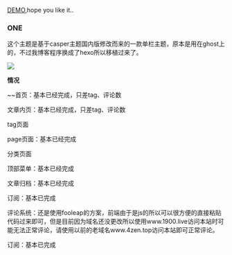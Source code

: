 [DEMO](http://www.1900.live),hope you like it..
### ONE
这个主题是基于casper主题国内版修改而来的一款单栏主题，原本是用在ghost上的，不过我博客程序换成了hexo所以移植过来了。

![](http://cdn.4zen.top/image/a/ea/418ce1ffa29a0ba2f8090189aa53f.png)

**情况**

~~首页：基本已经完成，只差tag、评论数

文章内页：基本已经完成，只差tag、评论数

tag页面

page页面：基本已经完成

分类页面

顶部菜单：基本已经完成

文章归档：基本已经完成

订阅：基本已完成

评论系统：还是使用fooleap的方案，前端由于是js的所以可以很方便的直接粘贴代码过来即可，但是目前因为域名还没更改所以使用www.1900.live访问本站时可能无法正常评论，请使用以前的老域名www.4zen.top访问本站即可正常评论。

订阅：基本已完成

